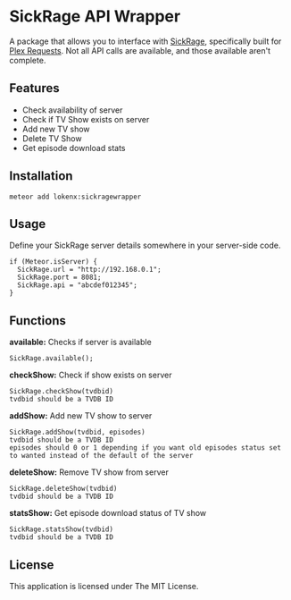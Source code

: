 # SickRage API Wrapper

A package that allows you to interface with [SickRage](http://www.sickrage.tv/), specifically built for [Plex Requests](https://github.com/lokenx/plexrequests-meteor/). Not all API calls are available, and those available aren't complete.

## Features
- Check availability of server
- Check if TV Show exists on server
- Add new TV show
- Delete TV Show
- Get episode download stats

## Installation

`meteor add lokenx:sickragewrapper`

## Usage

Define your SickRage server details somewhere in your server-side code.

    if (Meteor.isServer) {
      SickRage.url = "http://192.168.0.1";
      SickRage.port = 8081;
      SickRage.api = "abcdef012345";
    }

## Functions

**available:** Checks if server is available

    SickRage.available();

**checkShow:** Check if show exists on server

    SickRage.checkShow(tvdbid)
    tvdbid should be a TVDB ID

**addShow:** Add new TV show to server

    SickRage.addShow(tvdbid, episodes)
    tvdbid should be a TVDB ID
    episodes should 0 or 1 depending if you want old episodes status set to wanted instead of the default of the server

**deleteShow:** Remove TV show from server

    SickRage.deleteShow(tvdbid)
    tvdbid should be a TVDB ID

**statsShow:** Get episode download status of TV show

    SickRage.statsShow(tvdbid)
    tvdbid should be a TVDB ID

## License

This application is licensed under The MIT License.
